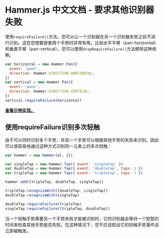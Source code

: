 # Hammer.js 中文文档 - 要求其他识别器失败

使用`requireFailure()`方法，您可以让一个识别器在另一个识别器失败之前不进行识别。这在您想要嵌套两个手势时非常有用，比如水平平移（pan-horizontal）和垂直平移（pan-vertical）。您可以使用`dropRequireFailure()`方法移除这种依赖。

```javascript
var horizontal = new Hammer.Pan({
  event: 'panh',
  direction: Hammer.DIRECTION_HORIZONTAL,
})
var vertical = new Hammer.Pan({
  event: 'panv',
  direction: Hammer.DIRECTION_VERTICAL,
})
vertical.requireFailure(horizontal)
```

[**查看示例实现。**](https://cdn.rawgit.com/hammerjs/hammer.js/master/tests/manual/nested.html)

## 使用requireFailure识别多次轻触

由于可以同时识别多个手势，并且一个手势可以根据其他手势的失败来识别，因此可以很容易地通过这种方式识别同一元素上的多次轻触：

```javascript
var hammer = new Hammer(el, {})

var singleTap = new Hammer.Tap({ event: 'singletap' })
var doubleTap = new Hammer.Tap({ event: 'doubletap', taps: 2 })
var tripleTap = new Hammer.Tap({ event: 'tripletap', taps: 3 })

hammer.add([tripleTap, doubleTap, singleTap])

tripleTap.recognizeWith([doubleTap, singleTap])
doubleTap.recognizeWith(singleTap)

doubleTap.requireFailure(tripleTap)
singleTap.requireFailure([tripleTap, doubleTap])
```

当一个轻触手势需要另一个手势失败才能被识别时，它的识别器会等待一个短暂的时间来检查其他手势是否失败。在这种情况下，您不应该假设它的轻触手势事件会立即被触发。
